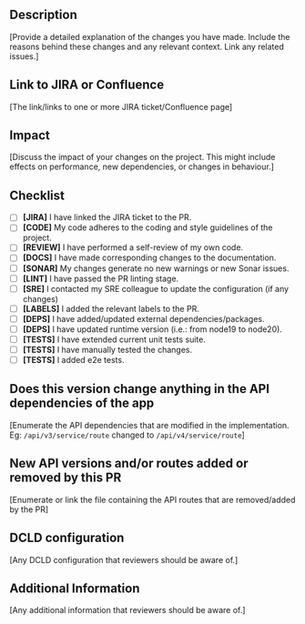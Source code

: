 ## Description
[Provide a detailed explanation of the changes you have made. Include the reasons behind these changes and any relevant context. Link any related issues.]

## Link to JIRA or Confluence
[The link/links to one or more JIRA ticket/Confluence page]

## Impact
[Discuss the impact of your changes on the project. This might include effects on performance, new dependencies, or changes in behaviour.]

## Checklist
- [ ] **[JIRA]** I have linked the JIRA ticket to the PR.
- [ ] **[CODE]** My code adheres to the coding and style guidelines of the project.
- [ ] **[REVIEW]** I have performed a self-review of my own code.
- [ ] **[DOCS]** I have made corresponding changes to the documentation.
- [ ] **[SONAR]** My changes generate no new warnings or new Sonar issues.
- [ ] **[LINT]** I have passed the PR linting stage.
- [ ] **[SRE]** I contacted my SRE colleague to update the configuration (if any changes)
- [ ] **[LABELS]** I added the relevant labels to the PR.
- [ ] **[DEPS]** I have added/updated external dependencies/packages.
- [ ] **[DEPS]** I have updated runtime version (i.e.: from node19 to node20).
- [ ] **[TESTS]** I have extended current unit tests suite.
- [ ] **[TESTS]** I have manually tested the changes.
- [ ] **[TESTS]** I added e2e tests.

## Does this version change anything in the API dependencies of the app
[Enumerate the API dependencies that are modified in the implementation. Eg: `/api/v3/service/route` changed to `/api/v4/service/route`]

## New API versions and/or routes added or removed by this PR
[Enumerate or link the file containing the API routes that are removed/added by the PR]

## DCLD configuration
[Any DCLD configuration that reviewers should be aware of.]

## Additional Information
[Any additional information that reviewers should be aware of.]
